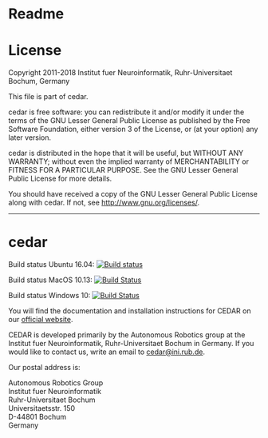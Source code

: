 Readme
======

# License

Copyright 2011-2018 Institut fuer Neuroinformatik, Ruhr-Universitaet Bochum, Germany
 
This file is part of cedar.

cedar is free software: you can redistribute it and/or modify it under the
terms of the GNU Lesser General Public License as published by the Free
Software Foundation, either version 3 of the License, or (at your option) any
later version.

cedar is distributed in the hope that it will be useful, but WITHOUT ANY
WARRANTY; without even the implied warranty of MERCHANTABILITY or FITNESS FOR A
PARTICULAR PURPOSE. See the GNU Lesser General Public License for more details.

You should have received a copy of the GNU Lesser General Public License along
with cedar. If not, see <http://www.gnu.org/licenses/>.

---

# cedar


Build status Ubuntu 16.04: [![Build status](https://dev.azure.com/ini-cedar/cedar/_apis/build/status/cedar-Ubuntu1604)](https://dev.azure.com/ini-cedar/cedar/_build/latest?definitionId=2)

Build status MacOS 10.13: [![Build Status](https://dev.azure.com/ini-cedar/cedar/_apis/build/status/cedar-macos)](https://dev.azure.com/ini-cedar/cedar/_build/latest?definitionId=5)

Build status Windows 10: [![Build Status](https://dev.azure.com/ini-cedar/cedar/_apis/build/status/cedar-win64)](https://dev.azure.com/ini-cedar/cedar/_build/latest?definitionId=7)

You will find the documentation and installation instructions for CEDAR on our
[official website](https://cedar.ini.rub.de).

CEDAR is developed primarily by the Autonomous Robotics group at the Institut
fuer Neuroinformatik, Ruhr-Universitaet Bochum in Germany. If you would like to
contact us, write an email to cedar@ini.rub.de.

Our postal address is:

Autonomous Robotics Group  
Institut fuer Neuroinformatik  
Ruhr-Universitaet Bochum  
Universitaetsstr. 150  
D-44801 Bochum  
Germany
